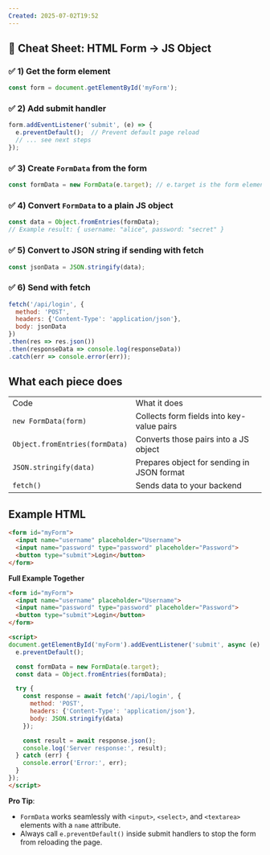 ```yaml
---
Created: 2025-07-02T19:52
---
```

## 📜 **Cheat Sheet: HTML Form → JS Object**

### ✅ 1) Get the form element

```JavaScript
const form = document.getElementById('myForm');
```

### ✅ 2) Add submit handler

```JavaScript
form.addEventListener('submit', (e) => {
  e.preventDefault();  // Prevent default page reload
  // ... see next steps
});
```

### ✅ 3) Create `FormData` from the form

```JavaScript
const formData = new FormData(e.target); // e.target is the form element
```

### ✅ 4) Convert `FormData` to a plain JS object

```JavaScript
const data = Object.fromEntries(formData);
// Example result: { username: "alice", password: "secret" }
```

### ✅ 5) Convert to JSON string if sending with fetch

```JavaScript
const jsonData = JSON.stringify(data);
```

### ✅ 6) Send with fetch

```JavaScript
fetch('/api/login', {
  method: 'POST',
  headers: {'Content-Type': 'application/json'},
  body: jsonData
})
.then(res => res.json())
.then(responseData => console.log(responseData))
.catch(err => console.error(err));
```

  

## **What each piece does**

|   |   |
|---|---|
|Code|What it does|
|`new FormData(form)`|Collects form fields into key-value pairs|
|`Object.fromEntries(formData)`|Converts those pairs into a JS object|
|`JSON.stringify(data)`|Prepares object for sending in JSON format|
|`fetch()`|Sends data to your backend|

  

## **Example HTML**

```HTML
<form id="myForm">
  <input name="username" placeholder="Username">
  <input name="password" type="password" placeholder="Password">
  <button type="submit">Login</button>
</form>
```

  

**Full Example Together**

```HTML
<form id="myForm">
  <input name="username" placeholder="Username">
  <input name="password" type="password" placeholder="Password">
  <button type="submit">Login</button>
</form>

<script>
document.getElementById('myForm').addEventListener('submit', async (e) => {
  e.preventDefault();

  const formData = new FormData(e.target);
  const data = Object.fromEntries(formData);

  try {
    const response = await fetch('/api/login', {
      method: 'POST',
      headers: {'Content-Type': 'application/json'},
      body: JSON.stringify(data)
    });

    const result = await response.json();
    console.log('Server response:', result);
  } catch (err) {
    console.error('Error:', err);
  }
});
</script>
```

  

**Pro Tip**:

- `FormData` works seamlessly with `<input>`, `<select>`, and `<textarea>` elements with a `name` attribute.
- Always call `e.preventDefault()` inside submit handlers to stop the form from reloading the page.
